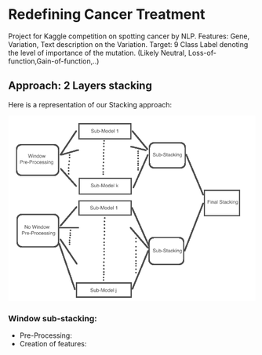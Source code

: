# Redefining Cancer Treatment
Project for Kaggle competition on spotting cancer by NLP.
Features: Gene, Variation, Text description on the Variation.
Target: 9 Class Label denoting the level of importance of the mutation. (Likely Neutral, Loss-of-function,Gain-of-function,..)

## Approach: 2 Layers stacking

Here is a representation of our Stacking approach:

![Stacking Image](images/stacking_readme.png "Stacking representation")

### Window sub-stacking:
- Pre-Processing:
-  Creation of features: 




